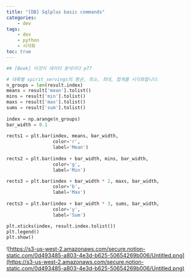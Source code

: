 ```yaml
---
title: "[DB] Sqlplus basic commands"
categories:
    - dev
tags:
    - dev
    - python
    - 시각화
toc: true
---
```




```python
## [Book] 이것이 데이터 분석이다 p77

# 대륙별 spirit_servings의 평균, 최소, 최대, 합계를 시각화합니다.
n_groups = len(result.index)
means = result['mean'].tolist()
mins = result['min'].tolist()
maxs = result['max'].tolist()
sums = result['sum'].tolist()
 
index = np.arange(n_groups)
bar_width = 0.1
 
rects1 = plt.bar(index, means, bar_width,
                 color='r',
                 label='Mean')
 
rects2 = plt.bar(index + bar_width, mins, bar_width,
                 color='g',
                 label='Min')

rects3 = plt.bar(index + bar_width * 2, maxs, bar_width,
                 color='b',
                 label='Max')
 
rects3 = plt.bar(index + bar_width * 3, sums, bar_width,
                 color='y',
                 label='Sum')

plt.xticks(index, result.index.tolist())
plt.legend()
plt.show()

```

![https://s3-us-west-2.amazonaws.com/secure.notion-static.com/0d493485-a803-4e3d-b625-50654269b006/Untitled.png](https://s3-us-west-2.amazonaws.com/secure.notion-static.com/0d493485-a803-4e3d-b625-50654269b006/Untitled.png)
<!--stackedit_data:
eyJoaXN0b3J5IjpbLTE5NzQ5NDAzODFdfQ==
-->